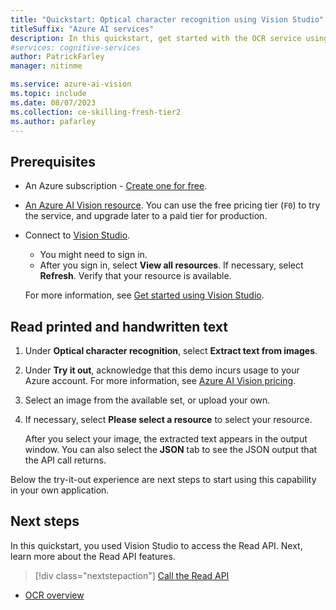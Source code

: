 ```yaml
---
title: "Quickstart: Optical character recognition using Vision Studio"
titleSuffix: "Azure AI services"
description: In this quickstart, get started with the OCR service using Vision Studio.
#services: cognitive-services
author: PatrickFarley
manager: nitinme

ms.service: azure-ai-vision
ms.topic: include
ms.date: 08/07/2023
ms.collection: ce-skilling-fresh-tier2
ms.author: pafarley
---
```


## Prerequisites

- An Azure subscription - [Create one for free](https://azure.microsoft.com/free/cognitive-services/).
- [An Azure AI Vision resource](https://portal.azure.com/#create/Microsoft.CognitiveServicesComputerVision). You can use the free pricing tier (`F0`) to try the service, and upgrade later to a paid tier for production.
- Connect to [Vision Studio](https://portal.vision.cognitive.azure.com/).
  - You might need to sign in.
  - After you sign in, select **View all resources**. If necessary, select **Refresh**. Verify that your resource is available.

  For more information, see [Get started using Vision Studio](../overview-vision-studio.md#get-started-using-vision-studio).

## Read printed and handwritten text

1. Under **Optical character recognition**, select **Extract text from images**.
1. Under **Try it out**, acknowledge that this demo incurs usage to your Azure account. For more information, see [Azure AI Vision pricing](https://azure.microsoft.com/pricing/details/cognitive-services/computer-vision/).
1. Select an image from the available set, or upload your own.
1. If necessary, select **Please select a resource** to select your resource.

   After you select your image, the extracted text appears in the output window. You can also select the **JSON** tab to see the JSON output that the API call returns.

Below the try-it-out experience are next steps to start using this capability in your own application.

## Next steps

In this quickstart, you used Vision Studio to access the Read API. Next, learn more about the Read API features.

> [!div class="nextstepaction"]
> [Call the Read API](../how-to/call-read-api.md)

- [OCR overview](../overview-ocr.md)
